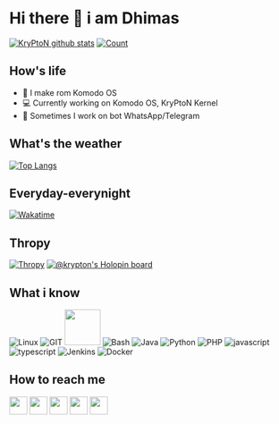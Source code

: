# Hi there 👋 i am Dhimas
[![KryPtoN github stats](https://github-readme-stats.vercel.app/api?username=Kry9toN&show_icons=true&theme=dracula)](https://github.com/kry9ton)
[![Count](https://komarev.com/ghpvc/?username=kry9ton&style=flat-square&color=red)](https://github.com/kry9ton)

## How's life
- 📱 I make rom Komodo OS
- 💻 Currently working on Komodo OS, KryPtoN Kernel
- 🤖 Sometimes I work on bot WhatsApp/Telegram

## What's the weather
[![Top Langs](https://github-readme-stats.vercel.app/api/top-langs/?username=kry9ton&layout=compact&theme=dracula)](https://github.com/kry9ton)

## Everyday-everynight
[![Wakatime](https://github-readme-stats.vercel.app/api/wakatime?username=Kry9toN&theme=dracula)](https://github.com/kry9ton)

## Thropy
[![Thropy](https://github-profile-trophy.vercel.app/?username=Kry9toN&row=2&column=3)](https://github.com/kry9ton)
[![@krypton's Holopin board](https://holopin.io/api/user/board?user=krypton)](https://holopin.io/@krypton)

## What i know
![Linux](https://www.vectorlogo.zone/logos/linux/linux-icon.svg)
![GIT](https://www.vectorlogo.zone/logos/git-scm/git-scm-icon.svg)
<img src="https://github.com/isocpp/logos/raw/master/cpp_logo.svg" width="64">
![Bash](https://www.vectorlogo.zone/logos/gnu_bash/gnu_bash-icon.svg)
![Java](https://www.vectorlogo.zone/logos/java/java-icon.svg)
![Python](https://www.vectorlogo.zone/logos/python/python-icon.svg)
![PHP](https://www.vectorlogo.zone/logos/php/php-icon.svg)
![javascript](https://www.vectorlogo.zone/logos/javascript/javascript-icon.svg)
![typescript](https://www.vectorlogo.zone/logos/typescriptlang/typescriptlang-icon.svg)
![Jenkins](https://www.vectorlogo.zone/logos/jenkins/jenkins-icon.svg)
![Docker](https://www.vectorlogo.zone/logos/docker/docker-icon.svg)

## How to reach me
[<img src="https://www.vectorlogo.zone/logos/twitter/twitter-tile.svg" width="32">](https://twitter.com/dhimasbpy)
[<img src="https://www.vectorlogo.zone/logos/instagram/instagram-tile.svg" width="32">](https://www.instagram.com/dhimasbpy)
[<img src="https://www.vectorlogo.zone/logos/telegram/telegram-tile.svg" width="32">](http://t.me/kry9ton)
[<img src="https://www.vectorlogo.zone/logos/linkedin/linkedin-tile.svg" width="32">](https://linkedin.com/in/dhimas-bagus-prayoga-8a01bb16a)
[<img src="https://d2fltix0v2e0sb.cloudfront.net/dev-badge.svg" width="32">](https://dev.to/kry9ton)

